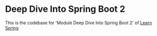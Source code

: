 # Deep Dive Into Spring Boot 2

This is the codebase for 'Module  Deep Dive Into Spring Boot 2' of [Learn Spring](https://www.baeldung.com/learn-spring-course)
